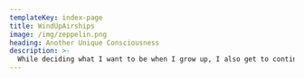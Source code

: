 ```yaml
---
templateKey: index-page
title: WindUpAirships
image: /img/zeppelin.png
heading: Another Unique Consciousness
description: >-
  While deciding what I want to be when I grow up, I also get to continually decide how to present ideas on the web
---
```

